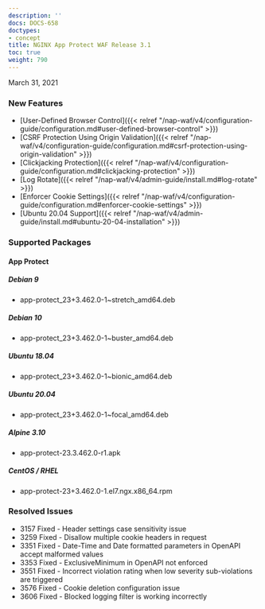 ```yaml
---
description: ''
docs: DOCS-658
doctypes:
- concept
title: NGINX App Protect WAF Release 3.1
toc: true
weight: 790
---
```


March 31, 2021

### New Features

- [User-Defined Browser Control]({{< relref "/nap-waf/v4/configuration-guide/configuration.md#user-defined-browser-control" >}})
- [CSRF Protection Using Origin Validation]({{< relref "/nap-waf/v4/configuration-guide/configuration.md#csrf-protection-using-origin-validation" >}})
- [Clickjacking Protection]({{< relref "/nap-waf/v4/configuration-guide/configuration.md#clickjacking-protection" >}})
- [Log Rotate]({{< relref "/nap-waf/v4/admin-guide/install.md#log-rotate" >}})
- [Enforcer Cookie Settings]({{< relref "/nap-waf/v4/configuration-guide/configuration.md#enforcer-cookie-settings" >}})
- [Ubuntu 20.04 Support]({{< relref "/nap-waf/v4/admin-guide/install.md#ubuntu-20-04-installation" >}})

### Supported Packages

#### App Protect

##### Debian 9

- app-protect_23+3.462.0-1~stretch_amd64.deb

##### Debian 10

- app-protect_23+3.462.0-1~buster_amd64.deb

##### Ubuntu 18.04

- app-protect_23+3.462.0-1~bionic_amd64.deb

##### Ubuntu 20.04

- app-protect_23+3.462.0-1~focal_amd64.deb

##### Alpine 3.10

- app-protect-23.3.462.0-r1.apk

##### CentOS / RHEL

- app-protect-23+3.462.0-1.el7.ngx.x86_64.rpm

### Resolved Issues

- 3157 Fixed - Header settings case sensitivity issue
- 3259 Fixed - Disallow multiple cookie headers in request
- 3351 Fixed - Date-Time and Date formatted parameters in OpenAPI accept malformed values
- 3353 Fixed - ExclusiveMinimum in OpenAPI not enforced
- 3551 Fixed - Incorrect violation rating when low severity sub-violations are triggered
- 3576 Fixed - Cookie deletion configuration issue
- 3606 Fixed - Blocked logging filter is working incorrectly
